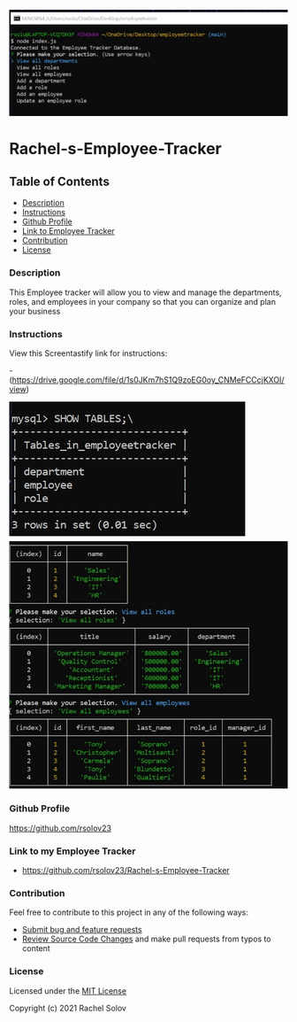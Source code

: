 ![A screenshot of the web page](./images/screenshot1.jpg)

# Rachel-s-Employee-Tracker

## Table of Contents

- [Description](#description)
- [Instructions](#instructions)
- [Github Profile](#github-profile)
- [Link to Employee Tracker](#link-to-employee-tracker)
- [Contribution](#contribution)
- [License](#license)

### **Description**

This Employee tracker will allow you to view and manage the departments, roles, and employees in your company
so that you can organize and plan your business

### **Instructions**

View this Screentastify link for instructions:

-(https://drive.google.com/file/d/1s0JKm7hS1Q9zoEG0oy_CNMeFCCcjKXOI/view)

![A screenshot of the web page](./images/screenshot2.jpg)
![A screenshot of the web page](./images/screenshot3.jpg)

### **Github Profile**

https://github.com/rsolov23

### **Link to my Employee Tracker**

- https://github.com/rsolov23/Rachel-s-Employee-Tracker

### **Contribution**

Feel free to contribute to this project in any of the following ways:

- [Submit bug and feature requests](https://github.com/rsolov23/Rachel-s-Employee-Tracker/issues)
- [Review Source Code Changes](https://github.com/rsolov23/Rachel-s-Employee-Tracker/pulls) and make pull requests from typos to content

### **License**

Licensed under the [MIT License](https://github.com/rsolov23/Rachel-s-Employee-Tracker/blob/main/LICENSE)

Copyright (c) 2021 Rachel Solov
